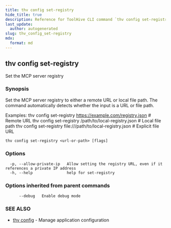 ```yaml
---
title: thv config set-registry
hide_title: true
description: Reference for ToolHive CLI command `thv config set-registry`
last_update:
  author: autogenerated
slug: thv_config_set-registry
mdx:
  format: md
---
```


## thv config set-registry

Set the MCP server registry

### Synopsis

Set the MCP server registry to either a remote URL or local file path.
The command automatically detects whether the input is a URL or file path.

Examples:
  thv config set-registry https://example.com/registry.json           # Remote URL
  thv config set-registry /path/to/local-registry.json               # Local file path
  thv config set-registry file:///path/to/local-registry.json        # Explicit file URL

```
thv config set-registry <url-or-path> [flags]
```

### Options

```
  -p, --allow-private-ip   Allow setting the registry URL, even if it references a private IP address
  -h, --help               help for set-registry
```

### Options inherited from parent commands

```
      --debug   Enable debug mode
```

### SEE ALSO

* [thv config](thv_config.md)	 - Manage application configuration

